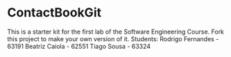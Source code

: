 # ContactBookGit
This is a starter kit for the first lab of the Software Engineering Course.
Fork this project to make your own version of it.
Students:
Rodrigo Fernandes - 63191
Beatriz Caiola - 62551
Tiago Sousa - 63324
